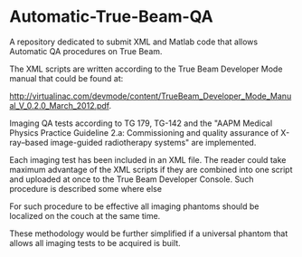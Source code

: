 Automatic-True-Beam-QA
======================
A repository dedicated to submit XML and Matlab code that allows Automatic QA procedures on True Beam. 

The XML scripts are written according to the True Beam Developer Mode manual that could be found at:

http://virtualinac.com/devmode/content/TrueBeam_Developer_Mode_Manual_V_0.2.0_March_2012.pdf. 

Imaging QA tests according to TG 179, TG-142 and the "AAPM Medical Physics Practice Guideline 2.a:
Commissioning and quality assurance of X-ray–based image-guided radiotherapy systems" are implemented. 

Each imaging test has been included in an XML file. The reader could take maximum advantage of the XML scripts if they are combined into one script and uploaded at once to the True Beam Developer Console. Such procedure is described some where else

For such procedure to be effective all imaging phantoms should be localized on the couch at the same time. 

These methodology would be further simplified if a universal phantom that allows all imaging tests to be acquired is built. 


